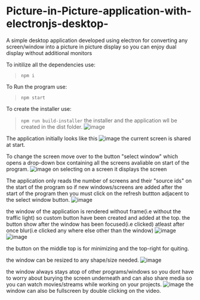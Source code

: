 # Picture-in-Picture-application-with-electronjs-desktop-
 A simple desktop application developed using electron for converting any screen/window into a picture in picture display so you can enjoy dual display without additional monitors

To initilize all the dependencies use:

> `npm i `

To Run the program use:

> `npm start`

To create the installer  use:

> `npm run build-installer`
the installer and the application wll be created in the dist folder.
![image](https://user-images.githubusercontent.com/83254980/178621697-57e19d7b-85ad-4006-8d71-4e19df0c562d.png)





The application initially looks like this
![image](https://user-images.githubusercontent.com/83254980/163521927-dc75c38c-4185-4513-b8b0-dd4656c4e10d.png)
the current screen is shared at start.




To change the screen move over to the button "select window" which opens a drop-down box containing all the screens avaliable on start of the program.
![image](https://user-images.githubusercontent.com/83254980/163522755-f6c91112-3eb5-4476-8f16-0966c6e18923.png)
on selecting on a screen it displays the screen




The application only reads the number of screens and their "source ids" on the start of the program so if new windows/screens are added after the start of the program then you must click  on the refresh buttton adjacent to the select window button.
![image](https://user-images.githubusercontent.com/83254980/163524662-36aaedec-69c3-474f-9f76-b84f62fdf670.png)





the window of the application is rendered without frame(i.e without the traffic light) so custom button have been created and added at the top.
the button show after the window has been focused(i.e clicked) atleast after once blur(i.e clicked any where else other than the window)
![image](https://user-images.githubusercontent.com/83254980/163524547-b43a2bd0-f340-48fc-91ea-c1fbedc18c53.png)
![image](https://user-images.githubusercontent.com/83254980/163524320-8d5a58df-9576-4704-b2da-9f35dce8c9a9.png)

the button on the middle top is for minimizing and the top-right for quiting.




the window can be resized to any shape/size needed.
![image](https://user-images.githubusercontent.com/83254980/163524251-f0b0ac39-b7a0-4ea8-94e6-4fabbba2b5ad.png)




the window always stays atop of other programs/windows so you dont have to worry about burying the  screen underneath and can also share media so you can watch movies/streams while working on your projects.
![image](https://user-images.githubusercontent.com/83254980/163525088-f5e15303-01cc-4dc0-b7ce-fa785f63c23c.png)
the window can also be fullscreen by double clicking on the video.










